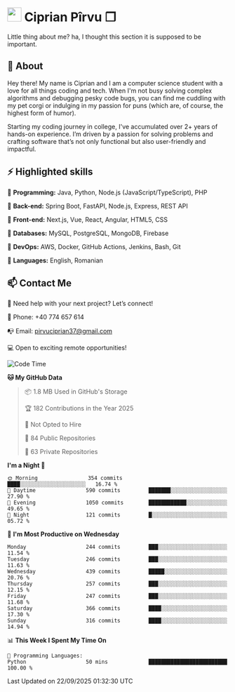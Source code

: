 # <img height="32px" src="https://user-images.githubusercontent.com/74038190/216122041-518ac897-8d92-4c6b-9b3f-ca01dcaf38ee.png"> Ciprian Pîrvu ❐ </h1>

Little thing about me? ha, I thought this section it is supposed to be important.

## 🧐 About

Hey there! My name is Ciprian and I am a computer science student with a love for all things coding and tech. When I'm not busy solving complex algorithms and debugging pesky code bugs, you can find me cuddling with my pet corgi or indulging in my passion for puns (which are, of course, the highest form of humor).

Starting my coding journey in college, I've accumulated over 2+ years of hands-on experience. I’m driven by a passion for solving problems and crafting software that’s not only functional but also user-friendly and impactful.


## ⚡ Highlighted skills

🎯 **Programming:** Java, Python, Node.js (JavaScript/TypeScript), PHP

🎯 **Back-end:** Spring Boot, FastAPI, Node.js, Express, REST API

🎯 **Front-end:** Next.js, Vue, React, Angular, HTML5, CSS

🎯 **Databases:** MySQL, PostgreSQL, MongoDB, Firebase

🎯 **DevOps:** AWS, Docker, GitHub Actions, Jenkins, Bash, Git

🎯 **Languages:** English, Romanian



## 📫 Contact Me

🤝 Need help with your next project? Let’s connect!

📱 Phone: +40 774 657 614

📭 Email: pirvuciprian37@gmail.com


💻 Open to exciting remote opportunities!

<!--START_SECTION:waka-->
![Code Time](http://img.shields.io/badge/Code%20Time-2%2C353%20hrs%2027%20mins-blue)

**🐱 My GitHub Data** 

> 📦 1.8 MB Used in GitHub's Storage 
 > 
> 🏆 182 Contributions in the Year 2025
 > 
> 🚫 Not Opted to Hire
 > 
> 📜 84 Public Repositories 
 > 
> 🔑 63 Private Repositories 
 > 
**I'm a Night 🦉** 

```text
🌞 Morning                354 commits         ████░░░░░░░░░░░░░░░░░░░░░   16.74 % 
🌆 Daytime                590 commits         ███████░░░░░░░░░░░░░░░░░░   27.90 % 
🌃 Evening                1050 commits        ████████████░░░░░░░░░░░░░   49.65 % 
🌙 Night                  121 commits         █░░░░░░░░░░░░░░░░░░░░░░░░   05.72 % 
```
📅 **I'm Most Productive on Wednesday** 

```text
Monday                   244 commits         ███░░░░░░░░░░░░░░░░░░░░░░   11.54 % 
Tuesday                  246 commits         ███░░░░░░░░░░░░░░░░░░░░░░   11.63 % 
Wednesday                439 commits         █████░░░░░░░░░░░░░░░░░░░░   20.76 % 
Thursday                 257 commits         ███░░░░░░░░░░░░░░░░░░░░░░   12.15 % 
Friday                   247 commits         ███░░░░░░░░░░░░░░░░░░░░░░   11.68 % 
Saturday                 366 commits         ████░░░░░░░░░░░░░░░░░░░░░   17.30 % 
Sunday                   316 commits         ████░░░░░░░░░░░░░░░░░░░░░   14.94 % 
```


📊 **This Week I Spent My Time On** 

```text
💬 Programming Languages: 
Python                   50 mins             █████████████████████████   100.00 % 
```


 Last Updated on 22/09/2025 01:32:30 UTC
<!--END_SECTION:waka-->
